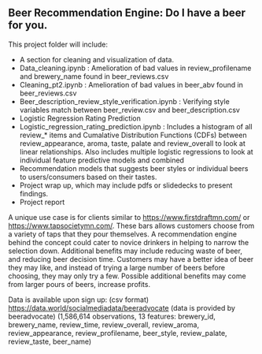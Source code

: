 ## Beer Recommendation Engine: Do I have a beer for you.

This project folder will include:
* A section for cleaning and visualization of data.
 * Data_cleaning.ipynb : Amelioration of bad values in review_profilename and brewery_name found in beer_reviews.csv
 * Cleaning_pt2.ipynb : Amelioration of bad values in beer_abv found in beer_reviews.csv
 * Beer_description_review_style_verification.ipynb : Verifying style variables match between beer_review.csv and beer_description.csv
* Logistic Regression Rating Prediction
 * Logistic_regression_rating_prediction.ipynb : Includes a histogram of all review_* items and Cumalative Distribution Functions (CDFs) between review_appearance, aroma, taste, palate and review_overall to look at linear relationships. Also includes multiple logistic regressions to look at individual feature predictive models and combined
* Recommendation models that suggests beer styles or individual beers to users/consumers based on their tastes.
* Project wrap up, which may include pdfs or slidedecks to present findings.
 * Project report

A unique use case is for clients similar to https://www.firstdraftmn.com/ or https://www.tapsocietymn.com/. These bars allows customers choose from a variety of taps that they pour themselves. A recommendation engine behind the concept could cater to novice drinkers in helping to narrow the selection down. Additional benefits may include reducing waste of beer, and reducing beer decision time. Customers may have a better idea of beer they may like, and instead of trying a large number of beers before choosing, they may only try a few. Possible additional benefits may come from larger pours of beers, increase profits.

Data is available upon sign up: (csv format)
https://data.world/socialmediadata/beeradvocate (data is provided by beeradvocate)
(1,586,614 observations, 13 features: brewery_id, brewery_name, review_time, review_overall, review_aroma, review_appearance, review_profilename, beer_style, review_palate, review_taste, beer_name)

